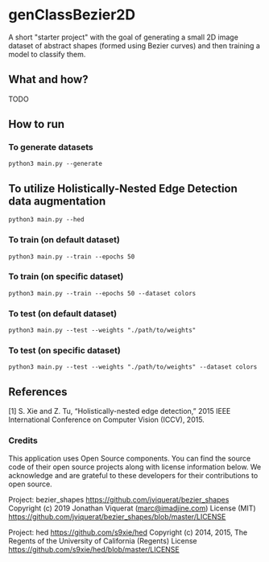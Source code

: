 # genClassBezier2D
A short "starter project" with the goal of generating a small 2D image dataset of abstract shapes (formed using Bezier curves) and then training a model to classify them.

## What and how?

TODO

## How to run


### To generate datasets
```
python3 main.py --generate
```

## To utilize Holistically-Nested Edge Detection data augmentation
```
python3 main.py --hed
```

### To train (on default dataset)
```
python3 main.py --train --epochs 50
```

### To train (on specific dataset)
```
python3 main.py --train --epochs 50 --dataset colors
```

### To test (on default dataset)
```
python3 main.py --test --weights "./path/to/weights"
```

### To test (on specific dataset)
```
python3 main.py --test --weights "./path/to/weights" --dataset colors
```


## References

[1] S. Xie and Z. Tu, “Holistically-nested edge detection,” 2015 IEEE International Conference on Computer Vision (ICCV), 2015. 

### Credits 

This application uses Open Source components. You can find the source code of their open source projects along with license information below. We acknowledge and are grateful to these developers for their contributions to open source.

Project: bezier_shapes https://github.com/jviquerat/bezier_shapes
Copyright (c) 2019 Jonathan Viquerat (marc@imadjine.com)
License (MIT) https://github.com/jviquerat/bezier_shapes/blob/master/LICENSE

Project: hed https://github.com/s9xie/hed
Copyright (c) 2014, 2015, The Regents of the University of California (Regents)
License https://github.com/s9xie/hed/blob/master/LICENSE
